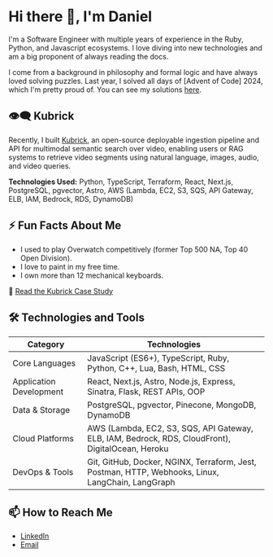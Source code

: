 # Hi there 👋, I'm Daniel

I'm a Software Engineer with multiple years of experience in the Ruby, Python,
and Javascript ecosystems. I love diving into new technologies and am a big
proponent of always reading the docs.

I come from a background in philosophy and formal logic and have always loved
solving puzzles. Last year, I solved all days of [Advent of Code] 2024, which
I'm pretty proud of. You can see my solutions
[here](https://github.com/dchae/Advent_of_Code).

## 👁️‍🗨️ Kubrick

Recently, I built [Kubrick](https://kubrick-ai.com/), an open-source deployable
ingestion pipeline and API for multimodal semantic search over video, enabling
users or RAG systems to retrieve video segments using natural language, images,
audio, and video queries.

**Technologies Used:** Python, TypeScript, Terraform, React, Next.js,
PostgreSQL, pgvector, Astro, AWS (Lambda, EC2, S3, SQS, API Gateway, ELB, IAM,
Bedrock, RDS, DynamoDB)

## ⚡ Fun Facts About Me

- I used to play Overwatch competitively (former Top 500 NA, Top 40 Open
  Division).
- I love to paint in my free time.
- I own more than 12 mechanical keyboards.

📖 [Read the Kubrick Case Study](https://kubrick-ai.com/case-study/intro/)

## 🛠️ Technologies and Tools

| Category                | Technologies                                                                                      |
| ----------------------- | ------------------------------------------------------------------------------------------------- |
| Core Languages          | JavaScript (ES6+), TypeScript, Ruby, Python, C++, Lua, Bash, HTML, CSS                            |
| Application Development | React, Next.js, Astro, Node.js, Express, Sinatra, Flask, REST APIs, OOP                           |
| Data & Storage          | PostgreSQL, pgvector, Pinecone, MongoDB, DynamoDB                                                 |
| Cloud Platforms         | AWS (Lambda, EC2, S3, SQS, API Gateway, ELB, IAM, Bedrock, RDS, CloudFront), DigitalOcean, Heroku |
| DevOps & Tools          | Git, GitHub, Docker, NGINX, Terraform, Jest, Postman, HTTP, Webhooks, Linux, LangChain, LangGraph |

## 📫 How to Reach Me

- [LinkedIn](https://www.linkedin.com/in/danieljchae/)
- [Email](mailto:daniel.jiwoong@gmail.com)
